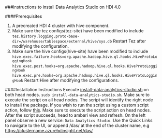
###Instructions to install Data Analytics Studio on HDI  4.0

####Prerequisites
1. A precreated HDI 4 cluster with hive component.
2. Make sure the tez configs(tez-site) have been modified to include ```tez.history.logging.proto-base-dir=/warehouse/tablespace/external/hive/sys.db```
Restart Tez after modifying the configuration.
3. Make sure the hive configs(hive-site) have been modified to include 
```hive.exec.failure.hooks=org.apache.hadoop.hive.ql.hooks.HiveProtoLoggingHook``` ```hive.exec.post.hooks=org.apache.hadoop.hive.ql.hooks.HiveProtoLoggingHook``` ```hive.exec.pre.hooks=org.apache.hadoop.hive.ql.hooks.HiveProtoLoggingHook```
Restart Hive after modifying the configurations.

####Installation Instructions
Execute [install-data-analytics-studio.sh](install-data-analytics-studio.sh) on both head nodes. ```sudo install-data-analytics-studio.sh```. Make sure to execute the script on all head nodes. The script will identify the right node to install the package.
If you wish to run the script using a custom script action, follow [this](https://docs.microsoft.com/en-us/azure/hdinsight/hdinsight-hadoop-customize-cluster-linux). Make sure to execute the script action on head nodes.
After the script succeeds, head to ambari view and refresh. On the left panel observe a new service: ```Data Analytics Studio```.
Use the Quick Links to navigate to the UI, or append /das/ at the end of the cluster name, e.g https://clustername.azurehdinsight.net/das/
